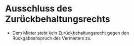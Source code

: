 # Ausschluss des Zurückbehaltungsrechts

- Dem Mieter steht kein Zurückbehaltungsrecht gegen den Rückgabeanspruch des Vermieters zu.

